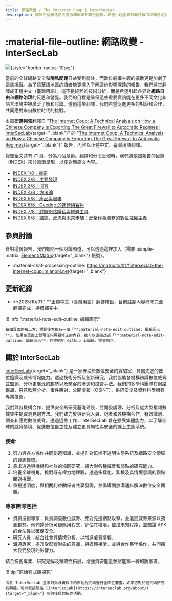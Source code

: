 ```yaml
---
title: 網路政變 / The Internet Coup | InterSecLab
description: 關於中國網路防火牆服務輸出到其他國家，希望引起各界對網路自由和網路治理的反思和警覺
---
```


# :material-file-outline: 網路政變 - InterSecLab

![](https://assets.anoni.net/the-internet-coup/The-Internet-Coup-InterSecLab-2048x986.png){style="border-radius: 10px;"}

當前的全球網路安全和**隱私問題**日益受到關注，而數位威權主義的擴散更是加劇了這些挑戰。為了讓華語地區的讀者能更深入了解這份影響深遠的報告，我們將其翻譯成正體中文（臺灣用語）。這不是純粹的技術分析，而是希望引起各界對**網路自由**和**網路治理**的反思和警覺。我們的目標是確保這些重要資訊能在更多不同文化和語言環境中被廣泛了解和討論。透過這項翻譯，我們希望促進更多的對話和合作，共同應對來自數位時代的挑戰。

本篇**研選報告**翻譯自 "[The Internet Coup: A Technical Analysis on How a Chinese Company is Exporting The Great Firewall to Autocratic Regimes | InterSecLab](https://interseclab.org/research/the-internet-coup/){target="_blank"}" 的 "[The Internet Coup: A Technical Analysis on How a Chinese Company is Exporting The Great Firewall to Autocratic Regimes](https://interseclab.org/wp-content/uploads/2025/09/The-Internet-Coup_September2025.pdf){target="_blank"}" 報告，內容以正體中文、臺灣用語翻譯。

報告全文共有 71 頁，分為八個章節。翻譯和分段呈現時，我們將依照報告的目錄（INDEX）來分章節呈現，以便對應原文內容。

* [INDEX 1/8：摘要](./index_1.md)
* [INDEX 2/8：主要發現](./index_2.md)
* [INDEX 3/8：引言](./index_3.md)
* [INDEX 4/8：方法論](./index_4.md)
* [INDEX 5/8：產品與服務](./index_5.md)
* [INDEX 6/8：Geedge 的運營與客戶](./index_6.md)
* [INDEX 7/8：封鎖網路隱私與規避工具](./index_7.md)
* [INDEX 8/8：結論、反思與未來步驟：反擊作為服務的數位威權主義](./index_8.md)

## 參與討論

針對這份報告，我們有開一個討論頻道，可以透過這裡加入（需要 :simple-matrix: [Element/Matrix](https://element.io/){target="_blank"} 帳號）。

* :material-chat-processing-outline: <https://matrix.to/#/#interseclab-the-internet-coup:im.anoni.net>{target="_blank"}

## 更新紀錄

* **2025/10/01：**正體中文（臺灣用語）翻譯釋出，目前註腳內容尚未完全翻譯完成，持續補完中。

!!! info ":material-note-edit-outline: 編輯圖示"

    每個頁面的右上方、標題後方都有一個「**:material-note-edit-outline: 編輯圖示**」，如果在頁面上發現任何需要修正的內容，都可以直接透過「**:material-note-edit-outline: 編輯圖示**」的連結到 Github 上編輯、提交修正。

## 關於 InterSecLab

[InterSecLab](https://interseclab.org/about/){target="_blank"} 是一家專注於數位安全的實驗室，具備先進的數位鑑識及威脅情報能力。透過技術分析及創新研究，我們協助各機構辨識數位威脅並監測、分析更廣泛的趨勢以及駭客的滲透和控管手法。我們的多學科團隊在網路鑑識、惡意軟體分析、事件應對、公開情報（OSINT）、系統安全及資料科學擁有專業技術。

我們與各機構合作，提供安全的研究基礎建設，並開發處理、分析及從大型複雜數據集中提取洞見的方法。我們致力於與研究人員、記者和各機構合作，有效識別、調查和應對數位威脅。透過這些工作，InterSecLab 旨在擴展集體能力，以了解全球的威脅情境、促進數位自主性及建立更具韌性與安全的線上生態系統。

### 使命

1. 努力與各方協作共同創造知識，並提升對監控不透明生態系統及網路安全領域的資訊獲取。
2. 尋求透過與機構和社群的協同研究，擴大對各種威脅和弱點的研究能力。
3. 培養全球視角，挑戰既有權力地理觀，透過多樣化、紮根及具情境意識的觀點面對挑戰。
4. 重視透明度，與相關利益關係者共享發現，並倡導開放溝通以解決數位安全問題。

### 專家團隊包括

* 資訊技術專家：負責調查數位威脅、應對先進網路攻擊，並追溯威脅來源以預測趨勢。他們還分析可疑應用程式，評估其權限，監控未知程序，並驗證 APK 的合法性以確保安全。
* 研究人員：結合社會與情境分析，以增進威脅情報。
* 溝通專家：提升受影響對象的意識，與媒體接洽，並與合作夥伴協作，共同擴大我們發現的影響力。

結合技術專業、研究見解及策略性拓展，增強資安能量並賦能第一線的防禦者。

!!! tip "原始程式碼探究"

    由於 InterSecLab 並未對外洩資料中的原始程式碼進行全面性審查，如果您對於程式碼研究有興趣，可以直接聯絡 [InterSecLab](https://interseclab.org/about/){target="_blank"} 參與後續的協作活動。
